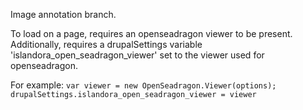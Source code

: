 Image annotation branch.

To load on a page, requires an openseadragon viewer to be present. Additionally, requires a drupalSettings variable 'islandora_open_seadragon_viewer' set to the viewer used for openseadragon.

For example:
`var viewer = new OpenSeadragon.Viewer(options);`
`drupalSettings.islandora_open_seadragon_viewer = viewer`